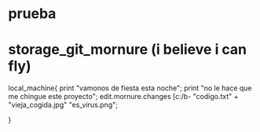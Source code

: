 # prueba
# storage_git_mornure (i believe i can fly)
local_machine{
   print "vamonos de fiesta esta noche";
   print "no le hace que me chingue este proyecto";
   edit.mornure.changes [c:/b- "codigo.txt" + "vieja_cogida.jpg" "es_virus.png";

}
